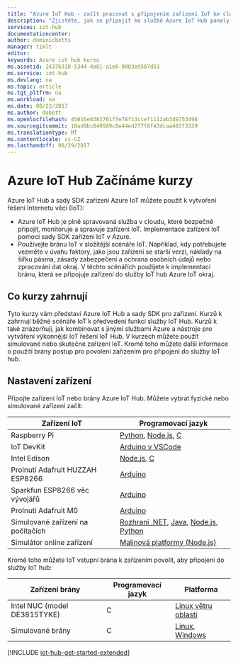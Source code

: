 ```yaml
---
title: "Azure IoT Hub - začít pracovat s připojením zařízení IoT ke cloudu | Microsoft Docs"
description: "Zjistěte, jak se připojit ke službě Azure IoT Hub panely IoT a Startovní sady. Zařízení může odesílat telemetrická data do služby IoT Hub a IoT Hub můžete sledovat a spravovat vaše zařízení."
services: iot-hub
documentationcenter: 
author: dominicbetts
manager: timlt
editor: 
keywords: Azure iot hub kurzu
ms.assetid: 24376318-5344-4a81-a1e6-0003ed587d53
ms.service: iot-hub
ms.devlang: na
ms.topic: article
ms.tgt_pltfrm: na
ms.workload: na
ms.date: 08/22/2017
ms.author: dobett
ms.openlocfilehash: 45016e6383761ffe78f13ccef1112ab3d9753498
ms.sourcegitcommit: 18ad9bc049589c8e44ed277f8f43dcaa483f3339
ms.translationtype: MT
ms.contentlocale: cs-CZ
ms.lasthandoff: 08/29/2017
---
```

# <a name="azure-iot-hub-get-started-tutorials"></a>Azure IoT Hub Začínáme kurzy

Azure IoT Hub a sady SDK zařízení Azure IoT můžete použít k vytvoření řešení Internetu věcí (IoT):

* Azure IoT Hub je plně spravovaná služba v cloudu, které bezpečně připojit, monitoruje a spravuje zařízení IoT. Implementace zařízení IoT pomocí sady SDK zařízení IoT v Azure.
* Používejte bránu IoT v složitější scénáře IoT. Například, kdy potřebujete vezměte v úvahu faktory, jako jsou zařízení se starší verzí, náklady na šířku pásma, zásady zabezpečení a ochrana osobních údajů nebo zpracování dat okraj. V těchto scénářích použijete k implementaci bránu, která se připojuje zařízení do služby IoT hub Azure IoT okraj.

## <a name="what-the-tutorials-cover"></a>Co kurzy zahrnují

Tyto kurzy vám představí Azure IoT Hub a sady SDK pro zařízení. Kurzů k zahrnují běžné scénáře IoT k předvedení funkcí služby IoT Hub. Kurzů k také znázorňují, jak kombinovat s jinými službami Azure a nástroje pro vytváření výkonnější IoT řešení IoT Hub. V kurzech můžete použít simulované nebo skutečné zařízení IoT. Kromě toho můžete další informace o použití brány postup pro povolení zařízením pro připojení do služby IoT hub.

## <a name="set-up-your-device"></a>Nastavení zařízení

Připojte zařízení IoT nebo brány Azure IoT Hub. Můžete vybrat fyzické nebo simulované zařízení začít:

| Zařízení IoT                       | Programovací jazyk |
|----------------------------------|----------------------|
| Raspberry Pi                     | [Python][Pi_Py], [Node.js][Pi_Nd], [C][Pi_C]  |
| IoT DevKit                       | [Arduino v VSCode][DevKit]     |
| Intel Edison                     | [Node.js][Ed_Nd], [C][Ed_C]    |
| Prolnutí Adafruit HUZZAH ESP8266  | [Arduino][Hu_Ard]              |
| Sparkfun ESP8266 věc vývojářů       | [Arduino][Th_Ard]              |
| Prolnutí Adafruit M0              | [Arduino][M0_Ard]              |
| Simulované zařízení na počítačích           | [Rozhraní .NET][Sim_NET], [Java][Sim_Jav], [Node.js][Sim_Nd], [Python][Sim_Pyth] |
| Simulátor online zařízení         | [Malinová platformy (Node.js)][Ol_Sim] |

Kromě toho můžete IoT vstupní brána k zařízením povolit, aby připojení do služby IoT hub:

| Zařízení brány               | Programovací jazyk | Platforma         |
|------------------------------|----------------------|------------------|
| Intel NUC (model DE3815TYKE) | C                    | [Linux větru oblasti][NUC_Lnx] |
| Simulované brány            | C                    | [Linux][Sim_Lnx], [Windows][Sim_Win] |

[!INCLUDE [iot-hub-get-started-extended](../../includes/iot-hub-get-started-extended.md)]

[Pi_Nd]: iot-hub-raspberry-pi-kit-node-get-started.md
[Pi_C]: iot-hub-raspberry-pi-kit-c-get-started.md
[Pi_Py]: iot-hub-raspberry-pi-kit-python-get-started.md
[DevKit]: iot-hub-arduino-iot-devkit-az3166-get-started.md
[Ed_Nd]: iot-hub-intel-edison-kit-node-get-started.md
[Ed_C]: iot-hub-intel-edison-kit-c-get-started.md
[Hu_Ard]: iot-hub-arduino-huzzah-esp8266-get-started.md
[Th_Ard]: iot-hub-sparkfun-esp8266-thing-dev-get-started.md
[M0_Ard]: iot-hub-adafruit-feather-m0-wifi-kit-arduino-get-started.md
[Sim_NET]: iot-hub-csharp-csharp-getstarted.md
[Sim_Jav]: iot-hub-java-java-getstarted.md
[Sim_Nd]: iot-hub-node-node-getstarted.md
[Sim_Pyth]: iot-hub-python-getstarted.md
[NUC_Lnx]: iot-hub-gateway-kit-c-lesson1-set-up-nuc.md
[Sim_Lnx]: iot-hub-linux-iot-edge-get-started.md
[Sim_Win]: iot-hub-windows-iot-edge-get-started.md
[Ol_Sim]: iot-hub-raspberry-pi-web-simulator-get-started.md
